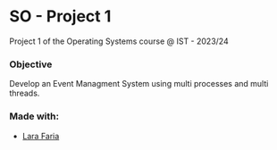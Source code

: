 # SO - Project 1
Project 1 of the Operating Systems course @ IST - 2023/24

### Objective
Develop an Event Managment System using multi processes and multi threads.

### Made with:
- [Lara Faria](https://github.com/lara-gfaria)
